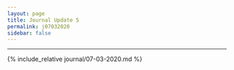 ```yaml
---
layout: page
title: Journal Update 5
permalink: j07032020
sidebar: false
---
```


---

{% include_relative journal/07-03-2020.md %}
